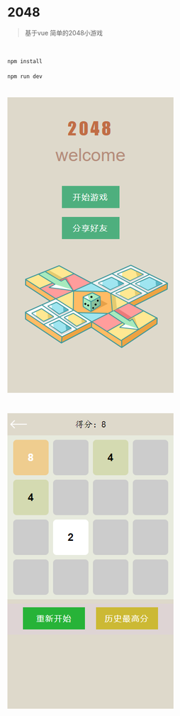 # 2048

> 基于vue 简单的2048小游戏

## 

``` bash

npm install

npm run dev

```

# ![image](https://github.com/userHuang/2048_demo/blob/master/static/login.jpg)
# ![image](https://github.com/userHuang/2048_demo/blob/master/static/demo.jpg)